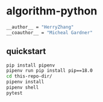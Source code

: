 # algorithm-python

```bash
__author__ = "HerryZhang"
__coauthor__ = "Micheal Gardner"
```

## quickstart

```bash
pip install pipenv 
pipenv run pip install pip==18.0
cd this-repo-dir/
pipenv install 
pipenv shell
pytest
```
